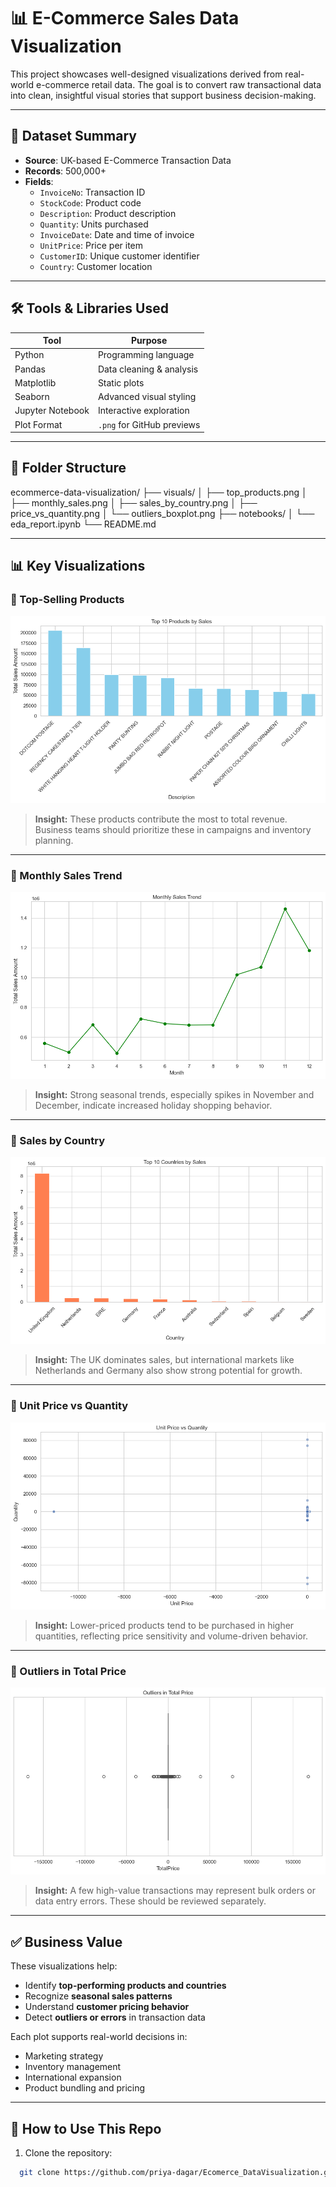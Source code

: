 # 📊 E-Commerce Sales Data Visualization

This project showcases well-designed visualizations derived from real-world e-commerce retail data. The goal is to convert raw transactional data into clean, insightful visual stories that support business decision-making.

---

## 🧾 Dataset Summary

- **Source**: UK-based E-Commerce Transaction Data
- **Records**: 500,000+
- **Fields**:
  - `InvoiceNo`: Transaction ID
  - `StockCode`: Product code
  - `Description`: Product description
  - `Quantity`: Units purchased
  - `InvoiceDate`: Date and time of invoice
  - `UnitPrice`: Price per item
  - `CustomerID`: Unique customer identifier
  - `Country`: Customer location

---

## 🛠 Tools & Libraries Used

| Tool        | Purpose                   |
|-------------|---------------------------|
| Python      | Programming language      |
| Pandas      | Data cleaning & analysis  |
| Matplotlib  | Static plots              |
| Seaborn     | Advanced visual styling   |
| Jupyter Notebook | Interactive exploration |
| Plot Format | `.png` for GitHub previews |

---

## 📁 Folder Structure

ecommerce-data-visualization/
├── visuals/
│ ├── top_products.png
│ ├── monthly_sales.png
│ ├── sales_by_country.png
│ ├── price_vs_quantity.png
│ └── outliers_boxplot.png
├── notebooks/
│ └── eda_report.ipynb
└── README.md


---

## 📊 Key Visualizations

### 🔹 Top-Selling Products
![Top Products](Visuals/sales_by_top_products.png)
> **Insight:** These products contribute the most to total revenue. Business teams should prioritize these in campaigns and inventory planning.

---

### 🔹 Monthly Sales Trend
![Monthly Sales](Visuals/monthly_sales_trend.png)
> **Insight:** Strong seasonal trends, especially spikes in November and December, indicate increased holiday shopping behavior.

---

### 🔹 Sales by Country
![Sales by Country](Visuals/sales_by_country.png)
> **Insight:** The UK dominates sales, but international markets like Netherlands and Germany also show strong potential for growth.

---

### 🔹 Unit Price vs Quantity
![Unit Price vs Quantity](Visuals/unitprice_vs_quantity.png)
> **Insight:** Lower-priced products tend to be purchased in higher quantities, reflecting price sensitivity and volume-driven behavior.

---

### 🔹 Outliers in Total Price
![Outliers](Visuals/boxplot_totalprice.png)
> **Insight:** A few high-value transactions may represent bulk orders or data entry errors. These should be reviewed separately.

---

## ✅ Business Value

These visualizations help:
- Identify **top-performing products and countries**
- Recognize **seasonal sales patterns**
- Understand **customer pricing behavior**
- Detect **outliers or errors** in transaction data

Each plot supports real-world decisions in:
- Marketing strategy
- Inventory management
- International expansion
- Product bundling and pricing

---

## 📌 How to Use This Repo

1. Clone the repository:
  ```bash
    git clone https://github.com/priya-dagar/Ecomerce_DataVisualization.git

 
